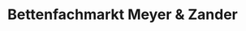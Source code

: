 ---
title: "Bettenfachmarkt Meyer & Zander"
url: /nienburg-weser/bettenfachmarkt-meyer-und-zander/
shop: Möbel
---